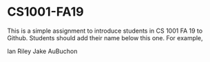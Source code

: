 # CS1001-FA19
This is a simple assignment to introduce students in CS 1001 FA 19 to Github.
Students should add their name below this one. For example,

Ian Riley
Jake AuBuchon

